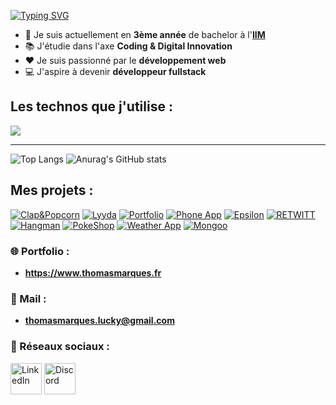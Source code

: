 [![Typing SVG](https://readme-typing-svg.demolab.com?font=Fira+Code&duration=2000&pause=1000&color=00FF00&multiline=true&width=435&height=100&lines=Hello+world!;Je+suis+Thomas+Marques;Je+suis+d%C3%A9veloppeur+web)](https://git.io/typing-svg)

* 🏫 Je suis actuellement en **3ème année** de bachelor à l'[**IIM**](https://iim.fr)
* 📚 J'étudie dans l'axe **Coding & Digital Innovation**
* ❤️ Je suis passionné par le **développement web**
* 💻 J'aspire à devenir **développeur fullstack**


## Les technos que j'utilise :
<img src="https://skillicons.dev/icons?i=html,css,sass,bootstrap,tailwind,js,jquery,ts,vue,react,next,nodejs,expressjs,postman,prisma,php,mysql,firebase,docker,python,figma,wordpress,git,github,gitlab,bitbucket" />

<hr>

![Top Langs](https://github-readme-stats.vercel.app/api/top-langs/?username=MarquesThomasCoding&theme=dark&border_color=303030&layout=compact)
![Anurag's GitHub stats](https://github-readme-stats.vercel.app/api?username=MarquesThomasCoding&theme=dark&rank_icon=github&border_color=303030&hide=prs,contribs,stars,issues)

## Mes projets :
[![Clap&Popcorn](https://github-readme-stats.vercel.app/api/pin/?username=MarquesThomasCoding&repo=clap_and_popcorn\&title_color=fff\&icon_color=f9f9f9\&text_color=9f9f9f\&bg_color=151515\&border_color=303030)](https://github.com/MarquesThomasCoding/clap-and-popcorn)
[![Lyyda](https://github-readme-stats.vercel.app/api/pin/?username=MarquesThomasCoding&repo=lyyda\&title_color=fff\&icon_color=f9f9f9\&text_color=9f9f9f\&bg_color=151515\&border_color=303030)](https://github.com/MarquesThomasCoding/lyyda)
[![Portfolio](https://github-readme-stats.vercel.app/api/pin/?username=MarquesThomasCoding&repo=portfolio-v2\&title_color=fff\&icon_color=f9f9f9\&text_color=9f9f9f\&bg_color=151515\&border_color=303030)](https://github.com/MarquesThomasCoding/portfolio-v2)
[![Phone App](https://github-readme-stats.vercel.app/api/pin/?username=MarquesThomasCoding&repo=phone-app-vuejs\&title_color=fff\&icon_color=f9f9f9\&text_color=9f9f9f\&bg_color=151515\&border_color=303030)](https://github.com/MarquesThomasCoding/phone-app-vuejs)
[![Epsilon](https://github-readme-stats.vercel.app/api/pin/?username=MarquesThomasCoding&repo=epsilon\&title_color=fff\&icon_color=f9f9f9\&text_color=9f9f9f\&bg_color=151515\&border_color=303030)](https://github.com/MarquesThomasCoding/epsilon)
[![RETWITT](https://github-readme-stats.vercel.app/api/pin/?username=MarquesThomasCoding&repo=retwitt-project\&title_color=fff\&icon_color=f9f9f9\&text_color=9f9f9f\&bg_color=151515\&border_color=303030)](https://github.com/MarquesThomasCoding/retwitt-project)
[![Hangman](https://github-readme-stats.vercel.app/api/pin/?username=MarquesThomasCoding&repo=hangman-game\&title_color=fff\&icon_color=f9f9f9\&text_color=9f9f9f\&bg_color=151515\&border_color=303030)](https://github.com/MarquesThomasCoding/hangman-game)
[![PokeShop](https://github-readme-stats.vercel.app/api/pin/?username=MarquesThomasCoding&repo=ecommerce-pokemon\&title_color=fff\&icon_color=f9f9f9\&text_color=9f9f9f\&bg_color=151515\&border_color=303030)](https://github.com/MarquesThomasCoding/ecommerce-pokemon)
[![Weather App](https://github-readme-stats.vercel.app/api/pin/?username=MarquesThomasCoding&repo=weather-app-react\&title_color=fff\&icon_color=f9f9f9\&text_color=9f9f9f\&bg_color=151515\&border_color=303030)](https://github.com/MarquesThomasCoding/weather-app-react)
[![Mongoo](https://github-readme-stats.vercel.app/api/pin/?username=MarquesThomasCoding&repo=mongoo-integration\&title_color=fff\&icon_color=f9f9f9\&text_color=9f9f9f\&bg_color=151515\&border_color=303030)](https://github.com/MarquesThomasCoding/mongoo-integration)

### 🌐 Portfolio :
* **https://www.thomasmarques.fr**

### 📧 Mail :
* **thomasmarques.lucky@gmail.com**

### 🔗 Réseaux sociaux :

<a href="https://linkedin.com/in/marquesthomas"><img src="https://skillicons.dev/icons?i=linkedin" alt="LinkedIn" width="50"></a>
<a href="https://discord.bio/thomluck"><img src="https://skillicons.dev/icons?i=discord" alt="Discord" width="50"></a>
